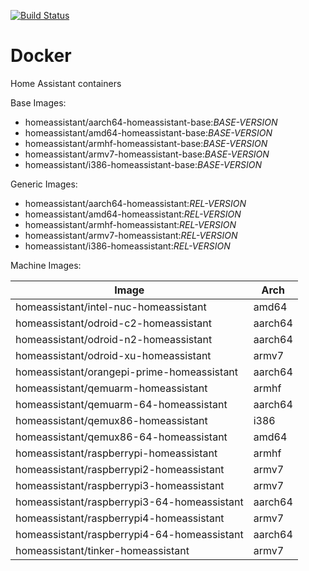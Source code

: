 [![Build Status](https://dev.azure.com/home-assistant/Hass.io/_apis/build/status/hassio-homeassistant?branchName=master)](https://dev.azure.com/home-assistant/Hass.io/_build/latest?definitionId=9&branchName=master)

# Docker
Home Assistant containers

Base Images:
- homeassistant/aarch64-homeassistant-base:_BASE-VERSION_
- homeassistant/amd64-homeassistant-base:_BASE-VERSION_
- homeassistant/armhf-homeassistant-base:_BASE-VERSION_
- homeassistant/armv7-homeassistant-base:_BASE-VERSION_
- homeassistant/i386-homeassistant-base:_BASE-VERSION_

Generic Images:
- homeassistant/aarch64-homeassistant:_REL-VERSION_
- homeassistant/amd64-homeassistant:_REL-VERSION_
- homeassistant/armhf-homeassistant:_REL-VERSION_
- homeassistant/armv7-homeassistant:_REL-VERSION_
- homeassistant/i386-homeassistant:_REL-VERSION_

Machine Images:

| Image | Arch |
|-------|------|
| homeassistant/intel-nuc-homeassistant | amd64 |
| homeassistant/odroid-c2-homeassistant | aarch64 |
| homeassistant/odroid-n2-homeassistant | aarch64 |
| homeassistant/odroid-xu-homeassistant | armv7 |
| homeassistant/orangepi-prime-homeassistant | aarch64 |
| homeassistant/qemuarm-homeassistant | armhf |
| homeassistant/qemuarm-64-homeassistant | aarch64 |
| homeassistant/qemux86-homeassistant | i386 |
| homeassistant/qemux86-64-homeassistant | amd64 |
| homeassistant/raspberrypi-homeassistant | armhf |
| homeassistant/raspberrypi2-homeassistant | armv7 |
| homeassistant/raspberrypi3-homeassistant | armv7 |
| homeassistant/raspberrypi3-64-homeassistant | aarch64 |
| homeassistant/raspberrypi4-homeassistant | armv7 |
| homeassistant/raspberrypi4-64-homeassistant | aarch64 |
| homeassistant/tinker-homeassistant | armv7 |
